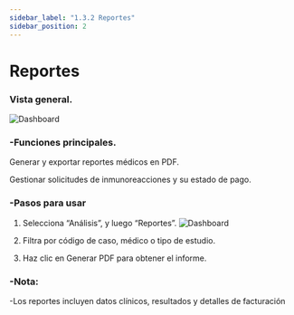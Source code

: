 ```yaml
---
sidebar_label: "1.3.2 Reportes"
sidebar_position: 2
---
```


# Reportes

### Vista general.
![Dashboard](/img/img_solhub/exp.pro.1.3.2.reportes/0.webp)

### -Funciones principales.

Generar y exportar reportes médicos en PDF.

Gestionar solicitudes de inmunoreacciones y su estado de pago.


### -Pasos para usar

1. Selecciona “Análisis”, y luego “Reportes”.
![Dashboard](/img/img_solhub/exp.pro.1.3.2.reportes/1.webp)

2. Filtra por código de caso, médico o tipo de estudio.


3. Haz clic en Generar PDF para obtener el informe.


### -Nota:

-Los reportes incluyen datos clínicos, resultados y detalles de facturación
